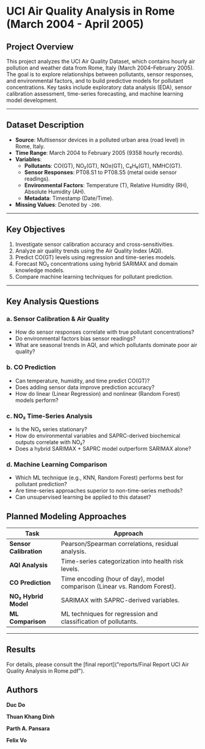 # UCI Air Quality Analysis in Rome (March 2004 - April 2005)

## Project Overview

This project analyzes the UCI Air Quality Dataset, which contains hourly air pollution and weather data from Rome, Italy (March 2004–February 2005). The goal is to explore relationships between pollutants, sensor responses, and environmental factors, and to build predictive models for pollutant concentrations. Key tasks include exploratory data analysis (EDA), sensor calibration assessment, time-series forecasting, and machine learning model development.

------------------------------------------------------------------------

## Dataset Description

-   **Source**: Multisensor devices in a polluted urban area (road level) in Rome, Italy.
-   **Time Range**: March 2004 to February 2005 (9358 hourly records).
-   **Variables**:
    -   **Pollutants**: CO(GT), NO₂(GT), NOx(GT), C₆H₆(GT), NMHC(GT).
    -   **Sensor Responses**: PT08.S1 to PT08.S5 (metal oxide sensor readings).
    -   **Environmental Factors**: Temperature (T), Relative Humidity (RH), Absolute Humidity (AH).
    -   **Metadata**: Timestamp (Date/Time).
-   **Missing Values**: Denoted by `-200`.

------------------------------------------------------------------------

## Key Objectives

1.  Investigate sensor calibration accuracy and cross-sensitivities.
2.  Analyze air quality trends using the Air Quality Index (AQI).
3.  Predict CO(GT) levels using regression and time-series models.
4.  Forecast NO₂ concentrations using hybrid SARIMAX and domain knowledge models.
5.  Compare machine learning techniques for pollutant prediction.

------------------------------------------------------------------------

## Key Analysis Questions

### a. Sensor Calibration & Air Quality

-   How do sensor responses correlate with true pollutant concentrations?
-   Do environmental factors bias sensor readings?
-   What are seasonal trends in AQI, and which pollutants dominate poor air quality?

### b. CO Prediction

-   Can temperature, humidity, and time predict CO(GT)?
-   Does adding sensor data improve prediction accuracy?
-   How do linear (Linear Regression) and nonlinear (Random Forest) models perform?

### c. NO₂ Time-Series Analysis

-   Is the NO₂ series stationary?
-   How do environmental variables and SAPRC-derived biochemical outputs correlate with NO₂?
-   Does a hybrid SARIMAX + SAPRC model outperform SARIMAX alone?

### d. Machine Learning Comparison

-   Which ML technique (e.g., KNN, Random Forest) performs best for pollutant prediction?
-   Are time-series approaches superior to non-time-series methods?
-   Can unsupervised learning be applied to this dataset?

## Planned Modeling Approaches

| **Task** | **Approach** |
|------------------|-----------------------------------------------------|
| **Sensor Calibration** | Pearson/Spearman correlations, residual analysis. |
| **AQI Analysis** | Time-series categorization into health risk levels. |
| **CO Prediction** | Time encoding (hour of day), model comparison (Linear vs. Random Forest). |
| **NO₂ Hybrid Model** | SARIMAX with SAPRC-derived variables. |
| **ML Comparison** | ML techniques for regression and classification of pollutants. |

------------------------------------------------------------------------

## Results

For details, please consult the [final report]("reports/Final Report UCI Air Quality Analysis in Rome.pdf").

## Authors

**Duc Do**

**Thuan Khang Dinh**

**Parth A. Pansara**

**Felix Vo**
